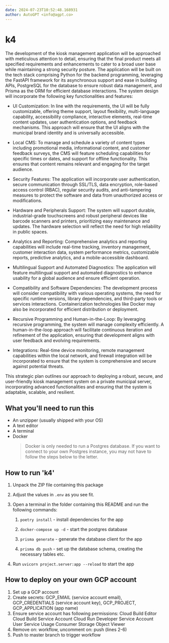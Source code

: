 ```yaml
---
date: 2024-07-23T10:52:48.168931
author: AutoGPT <info@agpt.co>
---
```


# k4

The development of the kiosk management application will be approached with meticulous attention to detail, ensuring that the final product meets all specified requirements and enhancements to cater to a broad user base while maintaining a strong security posture. The application will be built on the tech stack comprising Python for the backend programming, leveraging the FastAPI framework for its asynchronous support and ease in building APIs, PostgreSQL for the database to ensure robust data management, and Prisma as the ORM for efficient database interactions. The system design will incorporate the following key functionalities and features:

- UI Customization: In line with the requirements, the UI will be fully customizable, offering theme support, layout flexibility, multi-language capability, accessibility compliance, interactive elements, real-time content updates, user authentication options, and feedback mechanisms. This approach will ensure that the UI aligns with the municipal brand identity and is universally accessible.

- Local CMS: To manage and schedule a variety of content types including promotional media, informational content, and customer feedback surveys, the CMS will feature scheduling capabilities for specific times or dates, and support for offline functionality. This ensures that content remains relevant and engaging for the target audience.

- Security Features: The application will incorporate user authentication, secure communication through SSL/TLS, data encryption, role-based access control (RBAC), regular security audits, and anti-tampering measures to protect the software and data from unauthorized access or modifications.

- Hardware and Peripherals Support: The system will support durable, industrial-grade touchscreens and robust peripheral devices like barcode scanners and printers, prioritizing easy maintenance and updates. The hardware selection will reflect the need for high reliability in public spaces.

- Analytics and Reporting: Comprehensive analytics and reporting capabilities will include real-time tracking, inventory management, customer interaction data, system performance metrics, customizable reports, predictive analytics, and a mobile-accessible dashboard.

- Multilingual Support and Automated Diagnostics: The application will feature multilingual support and automated diagnostics to enhance usability for a global audience and ensure efficient operation.

- Compatibility and Software Dependencies: The development process will consider compatibility with various operating systems, the need for specific runtime versions, library dependencies, and third-party tools or services interactions. Containerization technologies like Docker may also be incorporated for efficient distribution or deployment.

- Recursive Programming and Human-in-the-Loop: By leveraging recursive programming, the system will manage complexity efficiently. A human-in-the-loop approach will facilitate continuous iteration and refinement of the application, ensuring that development aligns with user feedback and evolving requirements.

- Integrations: Real-time device monitoring, remote management capabilities within the local network, and firewall integration will be incorporated to ensure that the system is comprehensive and secure against potential threats.

This strategic plan outlines our approach to deploying a robust, secure, and user-friendly kiosk management system on a private municipal server, incorporating advanced functionalities and ensuring that the system is adaptable, scalable, and resilient.

## What you'll need to run this
* An unzipper (usually shipped with your OS)
* A text editor
* A terminal
* Docker
  > Docker is only needed to run a Postgres database. If you want to connect to your own
  > Postgres instance, you may not have to follow the steps below to the letter.


## How to run 'k4'

1. Unpack the ZIP file containing this package

2. Adjust the values in `.env` as you see fit.

3. Open a terminal in the folder containing this README and run the following commands:

    1. `poetry install` - install dependencies for the app

    2. `docker-compose up -d` - start the postgres database

    3. `prisma generate` - generate the database client for the app

    4. `prisma db push` - set up the database schema, creating the necessary tables etc.

4. Run `uvicorn project.server:app --reload` to start the app

## How to deploy on your own GCP account
1. Set up a GCP account
2. Create secrets: GCP_EMAIL (service account email), GCP_CREDENTIALS (service account key), GCP_PROJECT, GCP_APPLICATION (app name)
3. Ensure service account has following permissions: 
    Cloud Build Editor
    Cloud Build Service Account
    Cloud Run Developer
    Service Account User
    Service Usage Consumer
    Storage Object Viewer
4. Remove on: workflow, uncomment on: push (lines 2-6)
5. Push to master branch to trigger workflow
